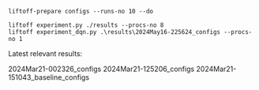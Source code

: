 ```
liftoff-prepare configs --runs-no 10 --do
```
```
liftoff experiment.py ./results --procs-no 8
liftoff experiment_dqn.py .\results\2024May16-225624_configs --procs-no 1
```

Latest relevant results:

2024Mar21-002326_configs
2024Mar21-125206_configs
2024Mar21-151043_baseline_configs

